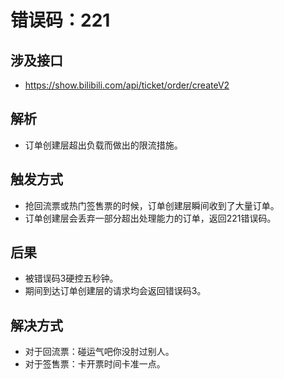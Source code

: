 # 错误码：221

## 涉及接口
- https://show.bilibili.com/api/ticket/order/createV2

## 解析
- 订单创建层超出负载而做出的限流措施。

## 触发方式
- 抢回流票或热门签售票的时候，订单创建层瞬间收到了大量订单。
- 订单创建层会丢弃一部分超出处理能力的订单，返回221错误码。

## 后果
- 被错误码3硬控五秒钟。
- 期间到达订单创建层的请求均会返回错误码3。

## 解决方式
- 对于回流票：碰运气吧你没肘过别人。
- 对于签售票：卡开票时间卡准一点。